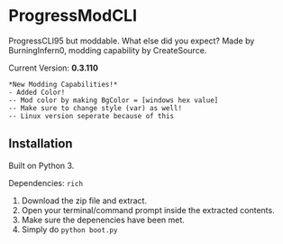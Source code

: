 # ProgressModCLI

ProgressCLI95 but moddable. What else did you expect? Made by BurningInfern0, modding capability by CreateSource.

Current Version: **0.3.110**

    *New Modding Capabilities!*
    - Added Color!
    -- Mod color by making BgColor = [windows hex value]
    -- Make sure to change style (var) as well!
    -- Linux version seperate because of this
    

## Installation

Built on Python 3.

Dependencies: ```rich```

1. Download the zip file and extract.
2. Open your terminal/command prompt inside the extracted contents.
3. Make sure the depenencies have been met.
4. Simply do ```python boot.py```

